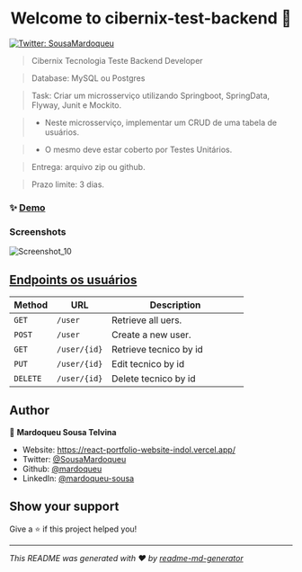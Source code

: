 <h1 align="center">Welcome to cibernix-test-backend 👋</h1>
<p>
  <a href="https://twitter.com/SousaMardoqueu" target="_blank">
    <img alt="Twitter: SousaMardoqueu" src="https://img.shields.io/twitter/follow/SousaMardoqueu.svg?style=social" />
  </a>
</p>

> Cibernix Tecnologia
> Teste Backend Developer

> Database: MySQL ou Postgres

> Task: Criar um microsserviço utilizando Springboot, SpringData, Flyway, Junit e Mockito.

> - Neste microsserviço, implementar um CRUD de uma tabela de usuários.

> - O mesmo deve estar coberto por Testes Unitários.

> Entrega: arquivo zip ou github.

> Prazo limite: 3 dias.

### ✨ [Demo](https://cibernix-test-backend.herokuapp.com/user)

### Screenshots

![Screenshot_10](https://user-images.githubusercontent.com/11077068/210845439-dcae8c61-b3b4-4b25-8deb-374118bc4675.png)

## <a href="https://cibernix-test-backend.herokuapp.com/user" target="_blank">Endpoints os usuários</a></i> 


| Method   | URL                                      | Description                              |
| -------- | ---------------------------------------- | ---------------------------------------- |
| `GET`    | `/user`                                  | Retrieve all uers.                       |
| `POST`   | `/user`                                  | Create a new user.                       |
| `GET`    | `/user/{id}`                             | Retrieve tecnico by id                   |
| `PUT `   | `/user/{id}`                             | Edit tecnico by id                       |
| `DELETE` | `/user/{id}`                             | Delete tecnico by id                     |


## Author

👤 **Mardoqueu Sousa Telvina**

* Website: https://react-portfolio-website-indol.vercel.app/
* Twitter: [@SousaMardoqueu](https://twitter.com/SousaMardoqueu)
* Github: [@mardoqueu](https://github.com/mardoqueu)
* LinkedIn: [@mardoqueu-sousa](https://linkedin.com/in/mardoqueu-sousa)

## Show your support

Give a ⭐️ if this project helped you!

***
_This README was generated with ❤️ by [readme-md-generator](https://github.com/kefranabg/readme-md-generator)_

